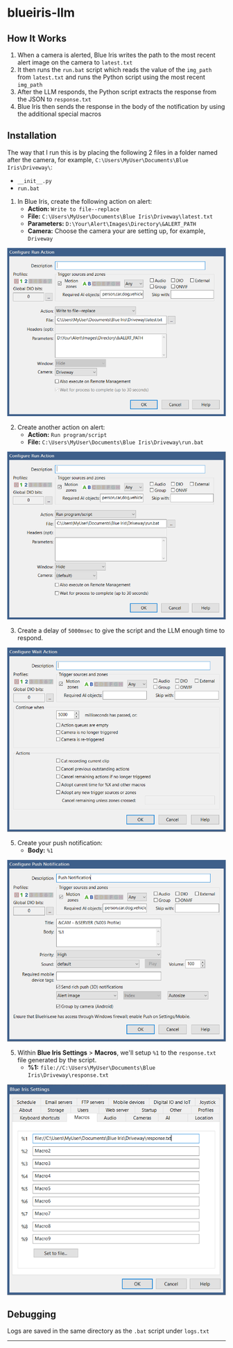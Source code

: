 # blueiris-llm

## How It Works
1. When a camera is alerted, Blue Iris writes the path to the most recent alert image on the camera to `latest.txt`
2. It then runs the `run.bat` script which reads the value of the `img_path` from `latest.txt` and runs the Python script using the most recent `img_path`
3. After the LLM responds, the Python script extracts the response from the JSON to `response.txt`
4. Blue Iris then sends the response in the body of the notification by using the additional special macros

## Installation

The way that I run this is by placing the following 2 files in a folder named after the camera, for example, `C:\Users\MyUser\Documents\Blue Iris\Driveway\`:
  * `__init__.py`
  * `run.bat`

1. In Blue Iris, create the following action on alert:
   * **Action:** `Write to file--replace`
   * **File:** `C:\Users\MyUser\Documents\Blue Iris\Driveway\latest.txt`
   * **Parameters:** `D:\Your\Alert\Images\Directory\&ALERT_PATH`
   * **Camera:** Choose the camera your are setting up, for example, `Driveway`
     
![](https://github.com/slflowfoon/blueiris-llm/blob/main/images/Notification%201.png?raw=true)

2. Create another action on alert:
   * **Action:** `Run program/script`
   * **File:** `C:\Users\MyUser\Documents\Blue Iris\Driveway\run.bat`
     
![](https://github.com/slflowfoon/blueiris-llm/blob/main/images/Notification%202.png?raw=true)

3. Create a delay of `5000msec` to give the script and the LLM enough time to respond.
   
![](https://github.com/slflowfoon/blueiris-llm/blob/main/images/Notification%203.png?raw=true)

5. Create your push notification:
   * **Body:** `%1`
     
![](https://github.com/slflowfoon/blueiris-llm/blob/main/images/Notification%204.png?raw=true)

5. Within **Blue Iris Settings** > **Macros**, we'll setup `%1` to the `response.txt` file generated by the script.
   * **%1:** `file://C:\Users\MyUser\Documents\Blue Iris\Driveway\response.txt`
     
![](https://github.com/slflowfoon/blueiris-llm/blob/main/images/Macro%20Settings.png?raw=true)

## Debugging

Logs are saved in the same directory as the `.bat` script under `logs.txt`

----
